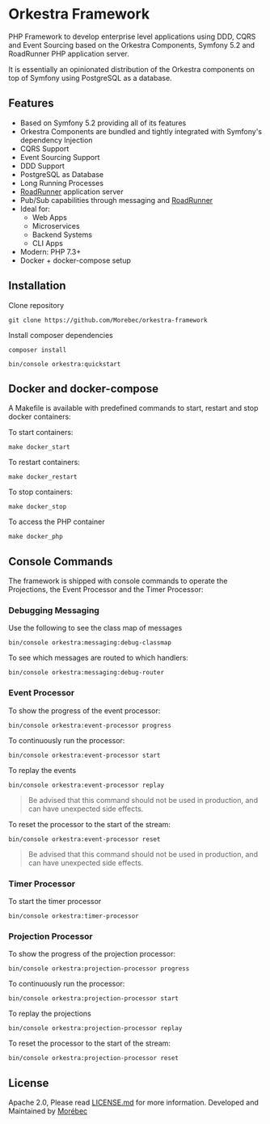 # Orkestra Framework
PHP Framework to develop enterprise level applications using DDD, CQRS and Event Sourcing based on 
the Orkestra Components, Symfony 5.2 and RoadRunner PHP application server.

It is essentially an opinionated distribution of the Orkestra components on top of Symfony using PostgreSQL as a database.

## Features
- Based on Symfony 5.2 providing all of its features
- Orkestra Components are bundled and tightly integrated with Symfony's dependency Injection
- CQRS Support
- Event Sourcing Support
- DDD Support
- PostgreSQL as Database
- Long Running Processes
- [RoadRunner](https://roadrunner.dev/) application server
- Pub/Sub capabilities through messaging and [RoadRunner](https://roadrunner.dev/)
- Ideal for:
  - Web Apps
  - Microservices
  - Backend Systems
  - CLI Apps
- Modern: PHP 7.3+
- Docker + docker-compose setup

## Installation
Clone repository
```shell
git clone https://github.com/Morebec/orkestra-framework
```

Install composer dependencies
```shell
composer install
```

```shell
bin/console orkestra:quickstart
```

## Docker and docker-compose
A Makefile is available with predefined commands to start, restart and stop docker containers:

To start containers:
```shell
make docker_start 
```

To restart containers:
```shell
make docker_restart
```

To stop containers:
```shell
make docker_stop
```

To access the PHP container
```shell
make docker_php
```

## Console Commands
The framework is shipped with console commands to operate the Projections, the Event Processor and the Timer Processor:

### Debugging Messaging
Use the following to see the class map of messages
```shell
bin/console orkestra:messaging:debug-classmap
```

To see which messages are routed to which handlers:
```shell
bin/console orkestra:messaging:debug-router
```

### Event Processor
To show the progress of the event processor:
```shell
bin/console orkestra:event-processor progress
```

To continuously run the processor:
```shell
bin/console orkestra:event-processor start
````

To replay the events
```shell
bin/console orkestra:event-processor replay
````
> Be advised that this command should not be used in production, and can have unexpected side effects.

To reset the processor to the start of the stream:
```shell
bin/console orkestra:event-processor reset
````
> Be advised that this command should not be used in production, and can have unexpected side effects.


### Timer Processor
To start the timer processor
```shell
bin/console orkestra:timer-processor
```

### Projection Processor
To show the progress of the projection processor:
```shell
bin/console orkestra:projection-processor progress
```

To continuously run the processor:
```shell
bin/console orkestra:projection-processor start
````

To replay the projections
```shell
bin/console orkestra:projection-processor replay
````

To reset the processor to the start of the stream:
```shell
bin/console orkestra:projection-processor reset
````

## License
Apache 2.0, Please read [LICENSE.md](./LICENSE.md) for more information.
Developed and Maintained by [Morébec](https://morebec.com)